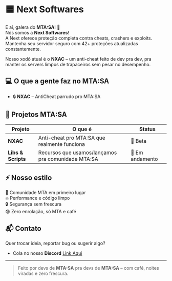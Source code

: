 # 🟦 Next Softwares

E aí, galera do **MTA:SA**! 👋  
Nós somos a **Next Softwares**!  
A Next oferece proteção completa contra cheats, crashers e exploits. Mantenha seu servidor seguro com 42+ proteções atualizadas constantemente.

Nosso xodó atual é o **NXAC** – um anti-cheat feito de dev pra dev, pra manter os servers limpos de trapaceiros sem pesar no desempenho.

## 💻 O que a gente faz no MTA:SA

- 🔒 **NXAC** – AntiCheat parrudo pro MTA:SA  

## 🌟 Projetos MTA:SA

| Projeto | O que é | Status |
|---------|---------|--------|
| **NXAC** | Anti-cheat pro MTA:SA que realmente funciona | 🚀 Beta |
| **Libs & Scripts** | Recursos que usamos/lançamos pra comunidade MTA:SA | 🔧 Em andamento |

## ⚡ Nosso estilo

💙 Comunidade MTA em primeiro lugar  
🔥 Performance e código limpo  
🔒 Segurança sem frescura  
😎 Zero enrolação, só MTA e café

## 📬 Contato

Quer trocar ideia, reportar bug ou sugerir algo?
- Cola no nosso **Discord** [Link Aqui](https://discord.gg/xebeAgjr)

---

> Feito por devs de **MTA:SA** pra devs de **MTA:SA** – com café, noites viradas e zero frescura.
